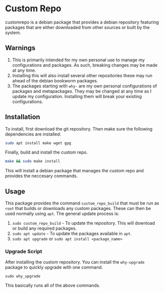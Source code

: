 # Custom Repo

customrepo is a debian package that provides a debian repository featuring packages that are either downloaded from other sources or built by the system.

## Warnings
1. This is primarily intended for my own personal use to manage my configurations and packages. As such, breaking changes may be made at any time.
2. Installing this will also install several other repositories these may run ahead of the debian bookworm packages.
3. The packages starting with `why-` are my own personal configurations of packages and metapackages. They may be changed at any time as I update my configuration. Installing them will break your existing configurations.

## Installation
To install, first download the git repository.
Then make sure the following dependencies are installed:
```bash
sudo apt install make wget gpg
```
Finally, build and install the custom repo.
```bash
make && sudo make install
```
This will install a debian package that manages the custom repo and provides the neccesary commands.

## Usage
This package provides the command `custom_repo_build` that must be run as `root` that builds or downloads any custom packages. These can then be used normally using `apt`.
The general update process is:
1. `sudo custom_repo_build` - To update the repository. This will download or build any required packages.
2. `sudo apt update` - To update the packages available in `apt`.
3. `sudo apt upgrade` or `sudo apt install <package_name>`

### Upgrade Script
After installing the custom repository. You can install the `why-upgrade` package to quickly upgrade with one command.
```
sudo why_upgrade
```
This basically runs all of the above commands.
